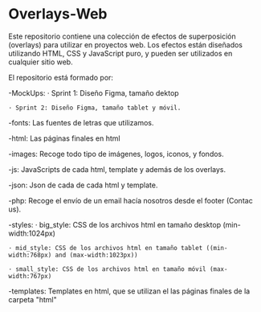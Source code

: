 # Overlays-Web
Este repositorio contiene una colección de efectos de superposición (overlays) para utilizar en proyectos web. 
Los efectos están diseñados utilizando HTML, CSS y JavaScript puro, y pueden ser utilizados en cualquier sitio web.


El repositorio está formado por:

-MockUps:
    · Sprint 1: Diseño Figma, tamaño dektop
    
    · Sprint 2: Diseño Figma, tamaño tablet y móvil.
    
-fonts: Las fuentes de letras que utilizamos.

-html: Las páginas finales en html

-images: Recoge todo tipo de imágenes, logos, iconos, y fondos.

-js: JavaScripts de cada html, template y además de los overlays.

-json: Json de cada de cada html y template.

-php: Recoge el envío de un email hacía nosotros desde el footer (Contac us).

-styles:
    · big_style: CSS de los archivos html en tamaño desktop (min-width:1024px)
    
    · mid_style: CSS de los archivos html en tamaño tablet ((min-width:768px) and (max-width:1023px))
    
    · small_style: CSS de los archivos html en tamaño móvil (max-width:767px)
    
-templates: Templates en html, que se utilizan el las páginas finales de la carpeta "html"
